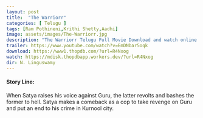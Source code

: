 ```yaml
---
layout: post
title:  "The Warriorr"
categories: [ Telugu ]
tags: [Ram Pothineni,Krithi Shetty,Aadhi]
image: assets/images/The-Warriorr.jpg
description: "The Warriorr Telugu Full Movie Download and watch online 720p low file size 500 mb."
trailer: https://www.youtube.com/watch?v=EmDNbar5oqk
download: https://www1.thopdb.com/?url=R4Nxog
watch: https://mdisk.thopdbapp.workers.dev/?url=R4Nxog
dir: N. Linguswamy
---
```


#### Story Line:

When Satya raises his voice against Guru, the latter revolts and bashes the former to hell. Satya makes a comeback as a cop to take revenge on Guru and put an end to his crime in Kurnool city.
